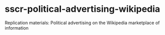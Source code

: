 # sscr-political-advertising-wikipedia
Replication materials: Political advertising on the Wikipedia marketplace of information
